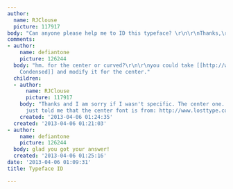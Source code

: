 ```yaml
---
author:
  name: RJClouse
  picture: 117917
body: "Can anyone please help me to ID this typeface? \r\n\r\nThanks,\r\nR"
comments:
- author:
    name: defiantone
    picture: 126244
  body: "hm. for the center or curved?\r\n\r\nyou could take [[http://www.fonts.com/font/k-type/english/condensed-family|English
    Condensed]] and modify it for the center."
  children:
  - author:
      name: RJClouse
      picture: 117917
    body: "Thanks and I am sorry if I wasn't specific. The center one. \r\n\r\nSomeone
      just told me that the center font is from: http://www.losttype.com/font/?name=ribbon"
    created: '2013-04-06 01:24:35'
  created: '2013-04-06 01:21:03'
- author:
    name: defiantone
    picture: 126244
  body: glad you got your answer!
  created: '2013-04-06 01:25:16'
date: '2013-04-06 01:09:31'
title: Typeface ID

---
```

